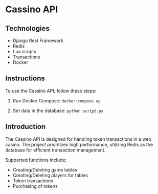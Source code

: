 # Cassino API

## Technologies

- Django Rest Framework
- Redis
- Lua scripts
- Transactions
- Docker

## Instructions

To use the Cassino API, follow these steps:

1. Run Docker Compose:
   <code>docker-compose up</code>

2. Set data in the database:
   <code>python script.py</code>

## Introduction

The Cassino API is designed for handling token transactions in a web casino. The project prioritizes high performance, utilizing Redis as the database for efficient transaction management.

Supported functions include:

- Creating/Deleting game tables
- Creating/Deleting players for tables
- Token transactions
- Purchasing of tokens
